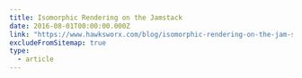 ```yaml
---
title: Isomorphic Rendering on the Jamstack
date: 2016-08-01T00:00:00.000Z
link: "https://www.hawksworx.com/blog/isomorphic-rendering-on-the-jam-stack/"
excludeFromSitemap: true
type:
  - article
---
```

